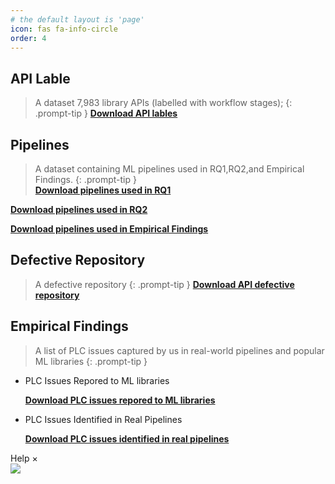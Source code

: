 ```yaml
---
# the default layout is 'page'
icon: fas fa-info-circle
order: 4
---
```



## API Lable
> A dataset 7,983 library APIs (labelled with workflow stages);
{: .prompt-tip }
[**Download API lables**](https://github.com/Piecer-plc/piecer-plc.github.io/tree/main/Data)
## Pipelines
> A dataset containing ML pipelines used in RQ1,RQ2,and Empirical Findings.
{: .prompt-tip }    
[**Download pipelines used in RQ1**](https://github.com/Piecer-plc/piecer-plc.github.io/tree/main/Data)

[**Download pipelines used in RQ2**](https://github.com/Piecer-plc/piecer-plc.github.io/tree/main/Data)

[**Download pipelines used in Empirical Findings**](https://github.com/Piecer-plc/piecer-plc.github.io/tree/main/Data)
## Defective Repository
> A defective repository
{: .prompt-tip }
[**Download API defective repository**](https://github.com/Piecer-plc/piecer-plc.github.io/tree/main/Data)
## Empirical Findings
>A list of PLC issues captured by us in real-world pipelines and popular ML libraries
{: .prompt-tip }
- PLC Issues Repored to ML libraries

    [**Download PLC issues repored to ML libraries**](https://github.com/Piecer-plc/piecer-plc.github.io/tree/main/Data)
- PLC Issues Identified in Real Pipelines

    [**Download PLC issues identified in real pipelines**](https://github.com/Piecer-plc/piecer-plc.github.io/tree/main/Data)

<div id="d-help-win" class="d-help-win" >
    <div id="win-title">Help
        <span id="d-help-colse" clss="close_2" class="close_2">
            × 
        </span>
    </div>
    <div id="win-content">
        <!-- 我们提供了xxx数据集。
        1.
        2.
        3.
        4.
        查看详细复现结果：
        动图！ -->
        <img src="/assets/images/Pipeline-Bug.gif">
    </div>
</div>

 <div id="d-help-win" class="d-help-win" style="display: none;">
      <div id="win-title">Help
          <span id="d-help-colse" clss="close_2" class="close_2">
              × 
          </span>
      </div>
      <div id="win-content">
          <blockquote class="prompt-tip"><div><p> We provide a list of PLC issues captured by us in real-world pipelines and popular ML libraries.</p></div></blockquote>
          <div>
              <ol>
                  <li>Go to <strong><font color="#FF0000">Empirical Findings</font></strong> page</li>
                  <li>Select a bug and click on <strong><font color="#FF0000">reproduce result link</font></strong>.</li>
                  <li>You can find the reproduction results of each version and the related reproduction code.</li></ol>
          </div>
          <!-- 我们提供了xxx数据集。
          1.
          2.
          3.
          4.
          查看详细复现结果：
          动图！ -->
          <img src="/assets/images/Pipeline-Bug.gif" alt="avatar">
      </div>
  </div>